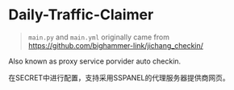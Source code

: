 # Daily-Traffic-Claimer

> `main.py` and `main.yml` originally came from https://github.com/bighammer-link/jichang_checkin/

Also known as proxy service porvider auto checkin.

在SECRET中进行配置，支持采用SSPANEL的代理服务器提供商网页。
